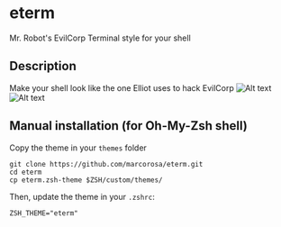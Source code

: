 # eterm
Mr. Robot's EvilCorp Terminal style for your shell

## Description
Make your shell look like the one Elliot uses to hack EvilCorp
![Alt text](http://s33.postimg.org/65g855ktb/fsociety_tv.jpg?raw=true)
![Alt text](http://s33.postimg.org/6pdsrmie7/fsociety_my.jpg?raw=true)

## Manual installation (for Oh-My-Zsh shell)
Copy the theme in your ```themes``` folder
```
git clone https://github.com/marcorosa/eterm.git
cd eterm
cp eterm.zsh-theme $ZSH/custom/themes/
```
Then, update the theme in your ```.zshrc```:
```
ZSH_THEME="eterm"
```
